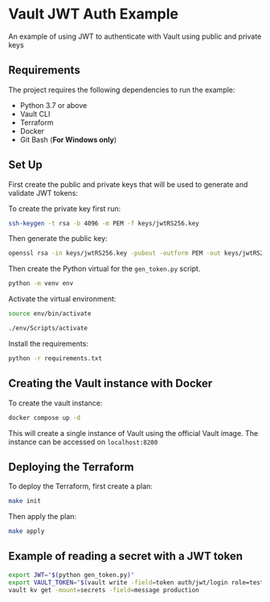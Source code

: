 # Vault JWT Auth Example

An example of using JWT to authenticate with Vault using public and private keys

## Requirements

The project requires the following dependencies to run the example:

* Python 3.7 or above
* Vault CLI
* Terraform
* Docker
* Git Bash (**For Windows only**)

## Set Up

First create the public and private keys that will be used to generate and validate JWT tokens:

To create the private key first run:

```bash
ssh-keygen -t rsa -b 4096 -m PEM -f keys/jwtRS256.key
```

Then generate the public key:

```bash
openssl rsa -in keys/jwtRS256.key -pubout -outform PEM -out keys/jwtRS256.key.pub
```

Then create the Python virtual for the `gen_token.py` script.

```bash
python -m venv env
```

Activate the virtual environment:

```bash
source env/bin/activate

./env/Scripts/activate
```

Install the requirements:

```bash
python -r requirements.txt
```

## Creating the Vault instance with Docker

To create the vault instance:

```bash
docker compose up -d
```

This will create a single instance of Vault using the official Vault image. The instance can be accessed on `localhost:8200`

## Deploying the Terraform

To deploy the Terraform, first create a plan:

```bash
make init
```

Then apply the plan:

```bash
make apply
```

## Example of reading a secret with a JWT token

```bash
export JWT="$(python gen_token.py)"
export VAULT_TOKEN="$(vault write -field=token auth/jwt/login role=test-role jwt=$JWT)"
vault kv get -mount=secrets -field=message production
```
